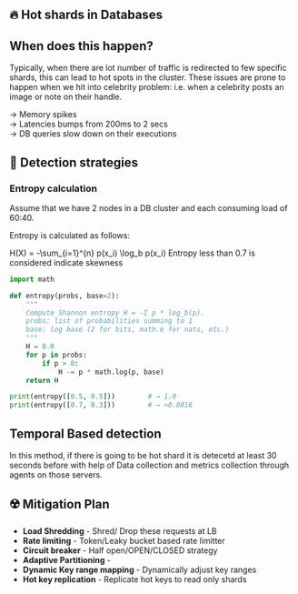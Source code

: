 ## 🔥 Hot shards in Databases

## When does this happen?
Typically, when there are lot number of traffic is redirected to few specific shards, this can lead to hot spots in the cluster.
These issues are prone to happen when we hit into celebrity problem: i.e. when a celebrity posts an image or note on their handle.

→ Memory spikes <br>
→ Latencies bumps from 200ms to 2 secs <br>
→ DB queries slow down on their executions <br>

## 🔎 Detection strategies
### Entropy calculation
Assume that we have 2 nodes in a DB cluster and each consuming load of 60:40.

Entropy is calculated as follows:

H(X) = -\sum_{i=1}^{n} p(x_i) \log_b p(x_i)
Entropy less than 0.7 is considered indicate skewness
```python
import math

def entropy(probs, base=2):
    """
    Compute Shannon entropy H = -Σ p * log_b(p).
    probs: list of probabilities summing to 1
    base: log base (2 for bits, math.e for nats, etc.)
    """
    H = 0.0
    for p in probs:
        if p > 0:
            H -= p * math.log(p, base)
    return H

print(entropy([0.5, 0.5]))        # → 1.0
print(entropy([0.7, 0.3]))        # → ≈0.8816

```
## Temporal Based detection
In this method, if there is going to be hot shard it is detecetd at least 30 seconds before with help of Data collection
and metrics collection through agents on those servers.

## ☢️ Mitigation Plan
- **Load Shredding** - Shred/ Drop these requests at LB
- **Rate limiting** - Token/Leaky bucket based rate limitter
- **Circuit breaker** - Half open/OPEN/CLOSED strategy
- **Adaptive Partitioning** - 
- **Dynamic Key range mapping** - Dynamically adjust key ranges
- **Hot key replication** - Replicate hot keys to read only shards


